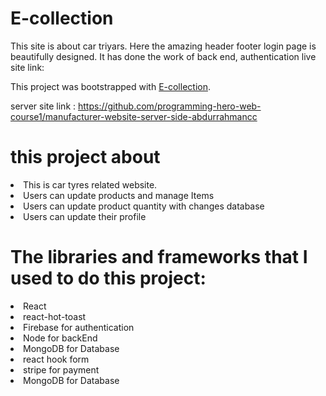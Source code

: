 # E-collection

This site is about car triyars. Here the amazing header footer login page is beautifully designed. It has done the work of back end, authentication live site link: 

This project was bootstrapped with [E-collection](https://t-collection-eaf74.web.app). 

server site link : https://github.com/programming-hero-web-course1/manufacturer-website-server-side-abdurrahmancc

# this project about
<li>This is car tyres related website.
<li>Users can update products and manage Items
<li>Users can update product quantity with changes database
<li>Users can update their profile

# The libraries and frameworks that I used to do this project:
<li>React</li>
<li>react-hot-toast</li>
<li>Firebase for authentication</li>
<li>Node for backEnd</li>
<li>MongoDB for Database</li>
<li>react hook form</li>
<li>stripe for payment</li>
<li>MongoDB for Database</li>




